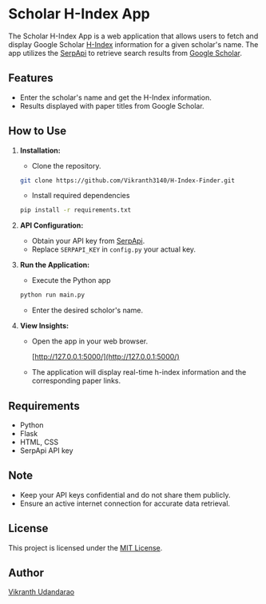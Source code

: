 # Scholar H-Index App

The Scholar H-Index App is a web application that allows users to fetch and display Google Scholar <a href="https://en.wikipedia.org/wiki/H-index">H-Index</a> information for a given scholar's name. The app utilizes the <a href="https://serpapi.com/">SerpApi</a> to retrieve search results from <a href="https://scholar.google.com/">Google Scholar</a>.


## Features

- Enter the scholar's name and get the H-Index information.
- Results displayed with paper titles from Google Scholar.


## How to Use

1. **Installation:**
   - Clone the repository.

    ```bash
    git clone https://github.com/Vikranth3140/H-Index-Finder.git
    ```

   - Install required dependencies

    ```bash
    pip install -r requirements.txt
    ```

2. **API Configuration:**
   - Obtain your API key from [SerpApi](https://serpapi.com/).
   - Replace `SERPAPI_KEY` in `config.py` your actual key.

3. **Run the Application:**
   - Execute the Python app

    ```bash
    python run main.py
    ```

   - Enter the desired scholor's name.

4. **View Insights:**
   - Open the app in your web browser.

        [http://127.0.0.1:5000/](http://127.0.0.1:5000/)

   - The application will display real-time h-index information and the corresponding paper links.

## Requirements

- Python
- Flask
- HTML, CSS
- SerpApi API key
## Note

- Keep your API keys confidential and do not share them publicly.
- Ensure an active internet connection for accurate data retrieval.

## License

This project is licensed under the [MIT License](LICENSE).

## Author

[Vikranth Udandarao](https://github.com/Vikranth3140)